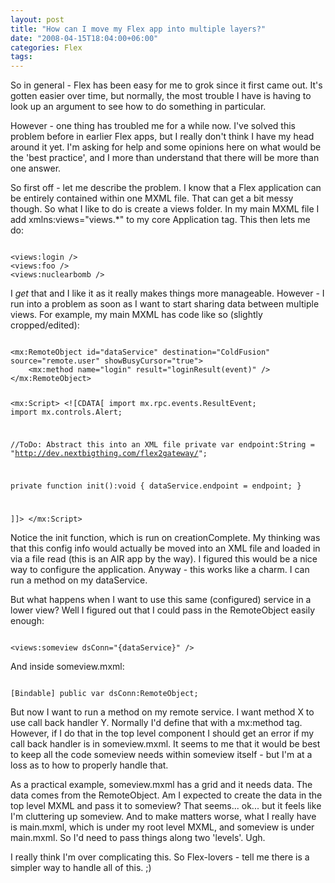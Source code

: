 ```yaml
---
layout: post
title: "How can I move my Flex app into multiple layers?"
date: "2008-04-15T18:04:00+06:00"
categories: Flex 
tags: 
---
```


So in general - Flex has been easy for me to grok since it first came out. It's gotten easier over time, but normally, the most trouble I have is having to look up an argument to see how to do something in particular.

However - one thing has troubled me for a while now. I've solved this problem before in earlier Flex apps, but I really don't think I have my head around it yet. I'm asking for help and some opinions here on what would be the 'best practice', and I more than understand that there will be more than one answer.
<!--more-->
So first off - let me describe the problem. I know that a Flex application can be entirely contained within one MXML file. That can get a bit messy though. So what I like to do is create a views folder. In my main MXML file I add xmlns:views="views.*" to my core Application tag. This then lets me do:

<code>
&lt;views:login /&gt;
&lt;views:foo /&gt;
&lt;views:nuclearbomb /&gt;
</code>

I <i>get</i> that and I like it as it really makes things more manageable. However - I run into a problem as soon as I want to start sharing data between multiple views. For example, my main MXML has code like so (slightly cropped/edited):

<code>
&lt;mx:RemoteObject id="dataService" destination="ColdFusion" source="remote.user" showBusyCursor="true"&gt;
	&lt;mx:method name="login" result="loginResult(event)" /&gt;	
&lt;/mx:RemoteObject&gt;

&lt;mx:Script&gt;
&lt;![CDATA[
import mx.rpc.events.ResultEvent;
import mx.controls.Alert;

//ToDo: Abstract this into an XML file
private var endpoint:String = "http://dev.nextbigthing.com/flex2gateway/";

private function init():void {
	dataService.endpoint = endpoint;
}



]]&gt;
&lt;/mx:Script&gt;
</code>

Notice the init function, which is run on creationComplete. My thinking was that this config info would actually be moved into an XML file and loaded in via a file read (this is an AIR app by the way). I figured this would be a nice way to configure the application. Anyway - this works like a charm. I can run a method on my dataService. 

But what happens when I want to use this same (configured) service in a lower view? Well I figured out that I could pass in the RemoteObject easily enough:

<code>
&lt;views:someview dsConn="{dataService}" /&gt;
</code>

And inside someview.mxml:

<code>
[Bindable] public var dsConn:RemoteObject;
</code>

But now I want to run a method on my remote service. I want method X to use call back handler Y. Normally I'd define that with a mx:method tag. However, if I do that in the top level component I should get an error if my call back handler is in someview.mxml. It seems to me that it would be best to keep all the code someview needs within someview itself - but I'm at a loss as to how to properly handle that.

As a practical example, someview.mxml has a grid and it needs data. The data comes from the RemoteObject. Am I expected to create the data in the top level MXML and pass it to someview? That seems... ok... but it feels like I'm cluttering up someview. And to make matters worse, what I really have is main.mxml, which is under my root level MXML, and someview is under main.mxml. So I'd need to pass things along two 'levels'. Ugh. 

I really think I'm over complicating this. So Flex-lovers - tell me there is a simpler way to handle all of this. ;)